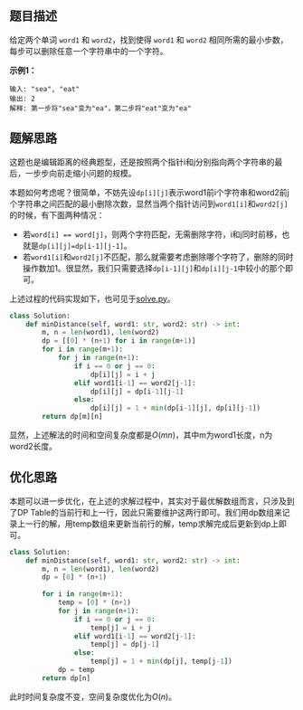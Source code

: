 ## 题目描述

给定两个单词 `word1` 和 `word2`，找到使得 `word1` 和 `word2` 相同所需的最小步数，每步可以删除任意一个字符串中的一个字符。

**示例1：**
```
输入: "sea", "eat"
输出: 2
解释: 第一步将"sea"变为"ea"，第二步将"eat"变为"ea"
```

## 题解思路

这题也是编辑距离的经典题型，还是按照两个指针i和j分别指向两个字符串的最后，一步步向前走缩小问题的规模。

本题如何考虑呢？很简单，不妨先设`dp[i][j]`表示word1前i个字符串和word2前j个字符串之间匹配的最小删除次数，显然当两个指针访问到`word1[i]`和`word2[j]`的时候，有下面两种情况：
- 若`word[i] == word[j]`，则两个字符匹配，无需删除字符，i和j同时前移，也就是`dp[i][j]=dp[i-1][j-1]`。
- 若`word1[i]`和`word2[j]`不匹配，那么就需要考虑删除哪个字符了，删除的同时操作数加1。很显然，我们只需要选择`dp[i-1][j]`和`dp[i][j-1`中较小的那个即可。

上述过程的代码实现如下，也可见于[solve.py](./solve.py)。

```python
class Solution:
    def minDistance(self, word1: str, word2: str) -> int:
        m, n = len(word1), len(word2)
        dp = [[0] * (n+1) for i in range(m+1)]
        for i in range(m+1):
            for j in range(n+1):
                if i == 0 or j == 0:
                    dp[i][j] = i + j
                elif word1[i-1] == word2[j-1]:
                    dp[i][j] = dp[i-1][j-1]
                else:
                    dp[i][j] = 1 + min(dp[i-1][j], dp[i][j-1])
        return dp[m][n]
```

显然，上述解法的时间和空间复杂度都是$O(mn)$，其中m为word1长度，n为word2长度。

## 优化思路

本题可以进一步优化，在上述的求解过程中，其实对于最优解数组而言，只涉及到了DP Table的当前行和上一行，因此只需要维护这两行即可。我们用dp数组来记录上一行的解，用temp数组来更新当前行的解，temp求解完成后更新到dp上即可。

```python
class Solution:
    def minDistance(self, word1: str, word2: str) -> int:
        m, n = len(word1), len(word2)
        dp = [0] * (n+1)
        
        for i in range(m+1):
            temp = [0] * (n+1)
            for j in range(n+1):
                if i == 0 or j == 0:
                    temp[j] = i + j
                elif word1[i-1] == word2[j-1]:
                    temp[j] = dp[j-1]
                else:
                    temp[j] = 1 + min(dp[j], temp[j-1])
            dp = temp
        return dp[n]
```
此时时间复杂度不变，空间复杂度优化为$O(n)$。

